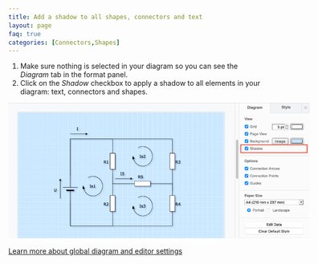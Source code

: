 ```yaml
---
title: Add a shadow to all shapes, connectors and text
layout: page
faq: true
categories: [Connectors,Shapes]
---
```


1. Make sure nothing is selected in your diagram so you can see the _Diagram_ tab in the format panel. 
2. Click on the _Shadow_ checkbox to apply a shadow to all elements in your diagram: text, connectors and shapes. 

<img src="/assets/img/blog/diagram-tab-shadow.png" style="width=100%;max-width:600px;height:auto;" alt="Add a shadow to all the shapes, connectors and text in your diagram">   

[Learn more about global diagram and editor settings](/doc/faq/diagram-options.html)